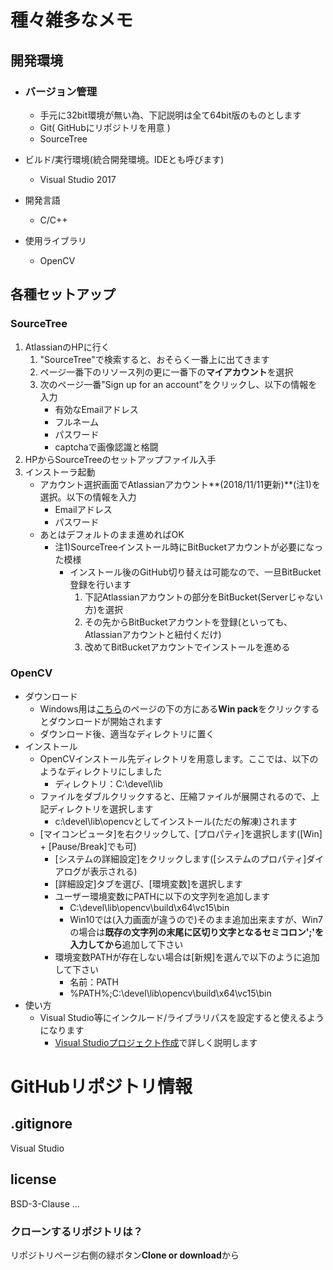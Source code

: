 # 種々雑多なメモ

## 開発環境

- ### バージョン管理

  - 手元に32bit環境が無い為、下記説明は全て64bit版のものとします
  - Git( GitHubにリポジトリを用意 )
  - SourceTree

- ビルド/実行環境(統合開発環境。IDEとも呼びます)

  - Visual Studio 2017

- 開発言語

  - C/C++

- 使用ライブラリ

  - OpenCV

## 各種セットアップ

### SourceTree

1. AtlassianのHPに行く
   1. "SourceTree"で検索すると、おそらく一番上に出てきます
   2. ページ一番下のリソース列の更に一番下の**マイアカウント**を選択
   3. 次のページ一番"Sign up for an account"をクリックし、以下の情報を入力
      - 有効なEmailアドレス
      - フルネーム
      - パスワード
      - captchaで画像認識と格闘
2. HPからSourceTreeのセットアップファイル入手
3. インストーラ起動
   - アカウント選択画面でAtlassianアカウント**(2018/11/11更新)**(注1)を選択。以下の情報を入力
     - Emailアドレス
     - パスワード
   - あとはデフォルトのまま進めればOK
     - 注1)SourceTreeインストール時にBitBucketアカウントが必要になった模様
       - インストール後のGitHub切り替えは可能なので、一旦BitBucket登録を行います
         1. 下記Atlassianアカウントの部分をBitBucket(Serverじゃない方)を選択
         2. その先からBitBucketアカウントを登録(といっても、Atlassianアカウントと紐付くだけ)
         3. 改めてBitBucketアカウントでインストールを進める

### OpenCV

- ダウンロード
  - Windows用は[こちら](https://opencv.org/opencv-3-4-1.html)のページの下の方にある**Win pack**をクリックするとダウンロードが開始されます
  - ダウンロード後、適当なディレクトリに置く
- インストール
  - OpenCVインストール先ディレクトリを用意します。ここでは、以下のようなディレクトリにしました
    - ディレクトリ：C:\devel\lib
  - ファイルをダブルクリックすると、圧縮ファイルが展開されるので、上記ディレクトリを選択します
    - c:\devel\lib\opencvとしてインストール(ただの解凍)されます
  - [マイコンピュータ]を右クリックして、[プロパティ]を選択します([Win] + [Pause/Break]でも可)
    - [システムの詳細設定]をクリックします([システムのプロパティ]ダイアログが表示される)
    - [詳細設定]タブを選び、[環境変数]を選択します
    - ユーザー環境変数にPATHに以下の文字列を追加します
      - C:\devel\lib\opencv\build\x64\vc15\bin
      - Win10では(入力画面が違うので)そのまま追加出来ますが、Win7の場合は**既存の文字列の末尾に区切り文字となるセミコロン';'を入力してから**追加して下さい
    - 環境変数PATHが存在しない場合は[新規]を選んで以下のように追加して下さい
      - 名前：PATH
      - %PATH%;C:\devel\lib\opencv\build\x64\vc15\bin
- 使い方
  - Visual Studio等にインクルード/ライブラリパスを設定すると使えるようになります
    - [Visual Studioプロジェクト作成](create_vc_proj.md)で詳しく説明します

# GitHubリポジトリ情報

## .gitignore

Visual Studio

## license

BSD-3-Clause …

### クローンするリポジトリは？

リポジトリページ右側の緑ボタン**Clone or download**から